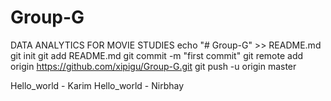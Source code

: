 # Group-G
DATA ANALYTICS FOR MOVIE STUDIES
echo "# Group-G" >> README.md
git init
git add README.md
git commit -m "first commit"
git remote add origin https://github.com/xipigu/Group-G.git
git push -u origin master

Hello_world - Karim
Hello_world - Nirbhay
